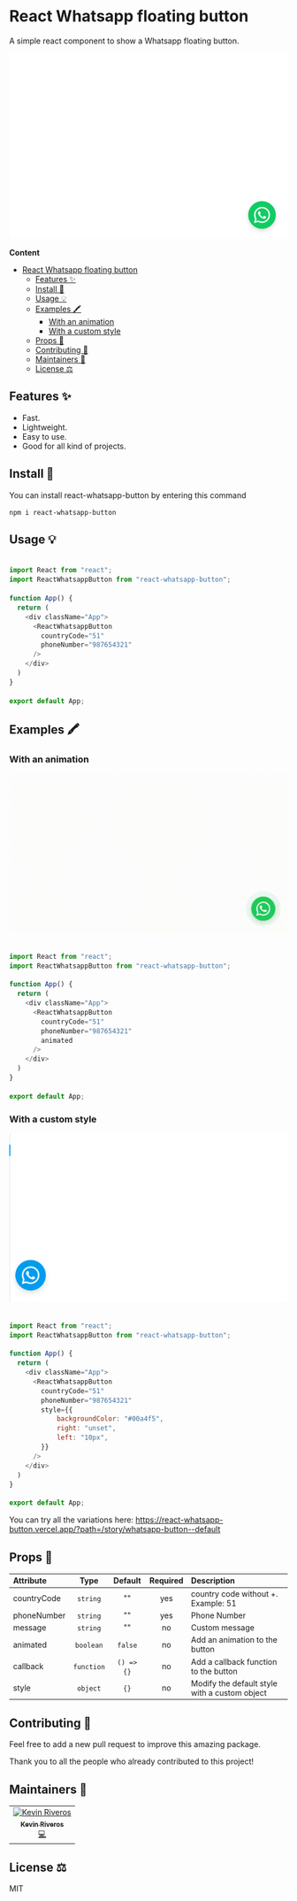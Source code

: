 # React Whatsapp floating button

A simple react component to show a Whatsapp floating button.

![With a custom style](https://raw.githubusercontent.com/kevin-riveros/react-whatsapp-button/main/public/assets/whatsapp-btn-default.png)

**Content**

- [React Whatsapp floating button](#react-whatsapp-floating-button)
  - [Features ✨](#features-)
  - [Install 🐙](#install-)
  - [Usage 💡](#usage-)
  - [Examples 🖍](#examples-)
    - [With an animation](#with-an-animation)
    - [With a custom style](#with-a-custom-style)
  - [Props 🤖](#props-)
  - [Contributing 🍰](#contributing-)
  - [Maintainers 👷](#maintainers-)
  - [License ⚖️](#license-️)

## Features ✨
* Fast.
* Lightweight.
* Easy to use.
* Good for all kind of projects.

## Install 🐙

You can install react-whatsapp-button by entering this command
```
npm i react-whatsapp-button
```

## Usage 💡

```javascript

import React from "react";
import ReactWhatsappButton from "react-whatsapp-button";

function App() {
  return (
    <div className="App">
      <ReactWhatsappButton
        countryCode="51"
        phoneNumber="987654321"
      />
    </div>
  )
}

export default App;

```

## Examples 🖍
### With an animation

![With an animation](https://raw.githubusercontent.com/kevin-riveros/react-whatsapp-button/main/public/assets/whatsapp-btn-animated.gif)

```javascript

import React from "react";
import ReactWhatsappButton from "react-whatsapp-button";

function App() {
  return (
    <div className="App">
      <ReactWhatsappButton
        countryCode="51"
        phoneNumber="987654321"
        animated
      />
    </div>
  )
}

export default App;

```

### With a custom style

![With a custom style](https://raw.githubusercontent.com/kevin-riveros/react-whatsapp-button/main/public/assets/whatsapp-btn-custom-style.png)


```javascript

import React from "react";
import ReactWhatsappButton from "react-whatsapp-button";

function App() {
  return (
    <div className="App">
      <ReactWhatsappButton
        countryCode="51"
        phoneNumber="987654321"
        style={{
            backgroundColor: "#00a4f5",
            right: "unset",
            left: "10px",
        }}
      />
    </div>
  )
}

export default App;

```


You can try all the variations here: https://react-whatsapp-button.vercel.app/?path=/story/whatsapp-button--default

## Props 🤖

| Attribute      |     Type     |  Default  |  Required  | Description                                                                                              |
| :------------- | :----------: | :-------: | :-------: | :------------------------------------------------------------------------------------------------------- |
| countryCode    |   `string`   |    ""     |   yes     | country code without +. Example: 51   |
| phoneNumber    |   `string`   |    ""     |   yes     | Phone Number                          |
| message        |   `string`   |    ""     |   no      | Custom message                          |
| animated       |   `boolean`  |  `false`  |   no      | Add an animation to the button                          |
| callback       |   `function` | `() => {}`|   no      | Add a callback function to the button                          |
| style          |   `object`   |   `{}`    |   no      | Modify the default style with a custom object                          |

## Contributing 🍰
Feel free to add a new pull request to improve this amazing package.

Thank you to all the people who already contributed to this project!

## Maintainers 👷

<table>
  <tr>
    <td align="center"><a href="https://kevinriveros.com/"><img src="https://avatars.githubusercontent.com/u/31625572?v=4" width="100px;" alt="Kevin Riveros"/><br /><sub><b>Kevin Riveros</b></sub></a><br /><a href="#" title="Code">💻</a></td>
  </tr>
</table>

## License ⚖️
MIT